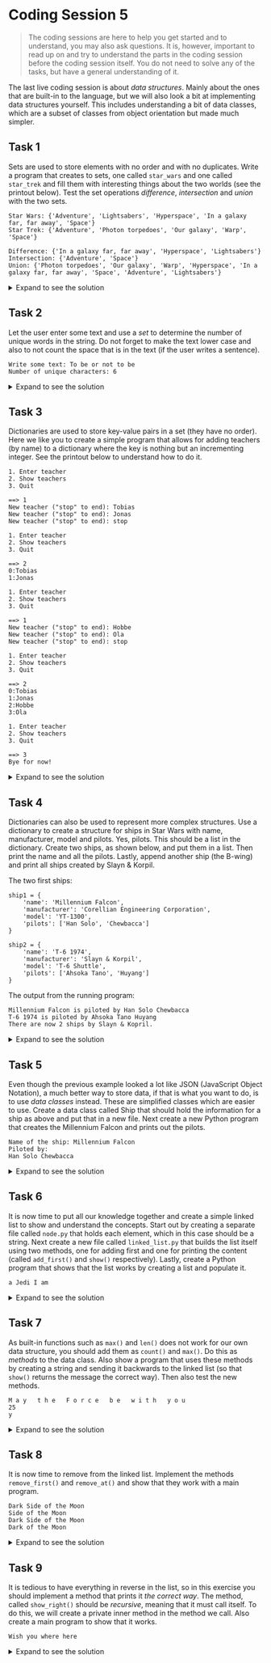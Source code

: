 # Coding Session 5

> The coding sessions are here to help you get started and to understand, you may also ask questions. It is, however, important to read up on and try to understand the parts in the coding session before the coding session itself. You do not need to solve any of the tasks, but have a general understanding of it.

The last live coding session is about _data structures_. Mainly about the ones that are built-in to the language, but we will also look a bit at implementing data structures yourself. This includes understanding a bit of data classes, which are a subset of classes from object orientation but made much simpler.

<!-- 
## Task 1
Lists and tuples are very much alike, but they differ in that tuples are _immutable_. This, in turn, means that tuples are faster and use less memory. In this exercise we are going to look at that using the `timeit` library in Python. We don't have to understand every aspect of how the library works, as we are mainly concerned with the timing. 

```
Iteration:
List: 0.985602127000675
Tuple: 0.06765401600023324
Memory usage:
List: 920
Tuple: 224
```

<details>
  <summary>Expand to see the solution</summary>

  ```python
import timeit
import sys
import random


def iteration_test(data):
    for i in data:
        pass


def memory_test(data):
    return sys.getsizeof(data)


data_list = [random.randrange(1, 100) for i in range(100)]
data_tuple = (random.randrange(1, 100) for i in range(100))

print('Iteration:')
print('List: ', end='')
print(timeit.timeit(stmt='iteration_test(data_list)',
                    globals=globals(), number=1000000))
print('Tuple: ', end='')
print(timeit.timeit(stmt='iteration_test(data_tuple)',
                    globals=globals(), number=1000000))


print('Memory usage:')
print('List:', memory_test(data_list))
print('Tuple:', memory_test(data_tuple))

  ```
</details>
-->

## Task 1
Sets are used to store elements with no order and with no duplicates. Write a program that creates to sets, one called `star_wars` and one called `star_trek` and fill them with interesting things about the two worlds (see the printout below). Test the set operations _difference_, _intersection_ and _union_ with the two sets.

```
Star Wars: {'Adventure', 'Lightsabers', 'Hyperspace', 'In a galaxy far, far away', 'Space'}
Star Trek: {'Adventure', 'Photon torpedoes', 'Our galaxy', 'Warp', 'Space'}

Difference: {'In a galaxy far, far away', 'Hyperspace', 'Lightsabers'}
Intersection: {'Adventure', 'Space'}
Union: {'Photon torpedoes', 'Our galaxy', 'Warp', 'Hyperspace', 'In a galaxy far, far away', 'Space', 'Adventure', 'Lightsabers'}
```

<details>
  <summary>Expand to see the solution</summary>

  ```python
star_wars = {'Space', 'Lightsabers', 'In a galaxy far, far away', 'Hyperspace', 'Adventure'}
star_trek = {'Photon torpedoes', 'Space', 'Our galaxy', 'Warp', 'Adventure'}

print('Star Wars:', star_wars)
print('Star Trek:', star_trek)

print()

print('Difference:', star_wars - star_trek)
print('Intersection:', star_wars & star_trek)
print('Union:', star_wars | star_trek)

  ```
</details>

## Task 2
Let the user enter some text and use a _set_ to determine the number of unique words in the string. Do not forget to make the text lower case and also to not count the space that is in the text (if the user writes a sentence).

```
Write some text: To be or not to be
Number of unique characters: 6
```

<details>
  <summary>Expand to see the solution</summary>

  ```python
text = input('Write some text: ')

text_set = set(text.lower())
text_set.remove(' ')
print('Number of unique characters:', len(text_set))

  ```
</details>

## Task 3
Dictionaries are used to store key-value pairs in a set (they have no order). Here we like you to create a simple program that allows for adding teachers (by name) to a dictionary where the key is nothing but an incrementing integer. See the printout below to understand how to do it.

```
1. Enter teacher
2. Show teachers
3. Quit

==> 1
New teacher ("stop" to end): Tobias
New teacher ("stop" to end): Jonas
New teacher ("stop" to end): stop

1. Enter teacher
2. Show teachers
3. Quit

==> 2
0:Tobias
1:Jonas

1. Enter teacher
2. Show teachers
3. Quit

==> 1
New teacher ("stop" to end): Hobbe
New teacher ("stop" to end): Ola
New teacher ("stop" to end): stop

1. Enter teacher
2. Show teachers
3. Quit

==> 2
0:Tobias
1:Jonas
2:Hobbe
3:Ola

1. Enter teacher
2. Show teachers
3. Quit

==> 3
Bye for now!
```

<details>
  <summary>Expand to see the solution</summary>

  ```python
teachers = dict()

choice = ''

while choice != '3':
    print('1. Enter teacher')
    print('2. Show teachers')
    print('3. Quit')
    print()
    choice = input('==> ')

    if choice == '1':
        name = ''
        while name != 'stop':
            name = input('New teacher ("stop" to end): ')
            if name != 'stop':
                incrementor = len(teachers)
                teachers[incrementor] = name
        print()
    elif choice == '2':
        for key in teachers:
            print(str(key) + ':' + teachers[key])
        print()
    elif choice == '3':
        print('Bye for now!')
    else:
        print('Try again!')

  ```
</details>

## Task 4
Dictionaries can also be used to represent more complex structures. Use a dictionary to create a structure for ships in Star Wars with name, manufacturer, model and pilots. Yes, pilots. This should be a list in the dictionary. Create two ships, as shown below, and put them in a list. Then print the name and all the pilots. Lastly, append another ship (the B-wing) and print all ships created by Slayn & Korpil.

The two first ships:
```
ship1 = {
    'name': 'Millennium Falcon',
    'manufacturer': 'Corellian Engineering Corporation',
    'model': 'YT-1300',
    'pilots': ['Han Solo', 'Chewbacca']
}

ship2 = {
    'name': 'T-6 1974',
    'manufacturer': 'Slayn & Korpil',
    'model': 'T-6 Shuttle',
    'pilots': ['Ahsoka Tano', 'Huyang']
}
```

The output from the running program:
```
Millennium Falcon is piloted by Han Solo Chewbacca 
T-6 1974 is piloted by Ahsoka Tano Huyang 
There are now 2 ships by Slayn & Kopril.
```

<details>
  <summary>Expand to see the solution</summary>

  ```python
ship1 = {
    'name': 'Millennium Falcon',
    'manufacturer': 'Corellian Engineering Corporation',
    'model': 'YT-1300',
    'pilots': ['Han Solo', 'Chewbacca']
}

ship2 = {
    'name': 'T-6 1974',
    'manufacturer': 'Slayn & Korpil',
    'model': 'T-6 Shuttle',
    'pilots': ['Ahsoka Tano', 'Huyang']
}

ships = [ship1, ship2]

for s in ships:
    print(s['name'], 'is piloted by ', end='')
    for p in s['pilots']:
        print(p + ' ', end='')
    print()

ships.append({
    'name': 'Generic B-wing',
    'manufacturer': 'Slayn & Korpil',
    'model': 'B-wing heavy assault starfighter',
    'pilots': []
})

count = 0

for s in ships:
    if s['manufacturer'] == 'Slayn & Korpil':
        count += 1

print('There are now', count, 'ships by Slayn & Kopril.')

  ```
</details>

## Task 5
Even though the previous example looked a lot like JSON (JavaScript Object Notation), a much better way to store data, if that is what you want to do, is to use _data classes_ instead. These are simplified classes which are easier to use. Create a data class called Ship that should hold the information for a ship as above and put that in a new file. Next create a new Python program that creates the Millennium Falcon and prints out the pilots.

```
Name of the ship: Millennium Falcon
Piloted by:
Han Solo Chewbacca 
```

<details>
  <summary>Expand to see the solution</summary>

This is the data class (should be in one file):

  ```python
from dataclasses import dataclass


@dataclass
class Ship:
    name: str
    manufacturer: str
    model: str
    pilots: list()

  ```

This is the program using it:

```python
from ship import Ship

mf = Ship('Millennium Falcon', 'Corellian Engineering Corporation', 'YT-1300',
          ['Han Solo', 'Chewbacca'])

print('Name of the ship:', mf.name)

print('Piloted by:')
for s in mf.pilots:
    print(s, end=' ')

print()

```
</details>

## Task 6
It is now time to put all our knowledge together and create a simple linked list to show and understand the concepts. Start out by creating a separate file called `node.py` that holds each element, which in this case should be a string. Next create a new file called `linked_list.py` that builds the list itself using two methods, one for adding first and one for printing the content (called `add_first()` and `show()` respectively). Lastly, create a Python program that shows that the list works by creating a list and populate it.

```
a Jedi I am 
```

<details>
  <summary>Expand to see the solution</summary>


The node class

  ```python
from dataclasses import dataclass
from typing import Any


@dataclass
class Node:
    value: str = ''
    next: Any = None

  ```

The class for the linked list:

  ```python
from dataclasses import dataclass
from node import Node


@dataclass
class LinkedList:
    head: Node = None
    size: int = 0

    def add_first(self, s):
        new = Node(s, self.head)
        self.head = new

        self.size += 1

    def show(self):
        node = self.head
        text = ''

        while node is not None:
            text += node.value + ' '
            node = node.next

        return text

  ```

Main Python program using the class:

  ```python
from linked_list import LinkedList

lst = LinkedList()

lst.add_first('I am')
lst.add_first('a Jedi')

print(lst.show())

  ```
</details>

## Task 7
As built-in functions such as `max()` and `len()` does not work for our own data structure, you should add them as `count()` and `max()`. Do this as _methods_ to the data class. Also show a program that uses these methods by creating a string and sending it backwards to the linked list (so that `show()` returns the message the correct way). Then also test the new methods.

```
M a y   t h e   F o r c e   b e   w i t h   y o u 
25
y
```

<details>
  <summary>Expand to see the solution</summary>

Updated linked list:

  ```python
from dataclasses import dataclass
from node import Node


@dataclass
class LinkedList:
    head: Node = None
    size: int = 0

    def add_first(self, s):
        new = Node(s, self.head)
        self.head = new

        self.size += 1

    def show(self):
        node = self.head
        text = ''

        while node is not None:
            text += node.value + ' '
            node = node.next

        return text

    def count(self):
        return self.size

    def max(self):
        current = ''
        node = self.head

        while node is not None:
            if current < node.value:
                current = node.value
            node = node.next

        return current

  ```

Example program using the new methods:

  ```python
from linked_list import LinkedList

lst = LinkedList()

string = 'May the Force be with you'

for i in string[::-1]:
    lst.add_first(i)

print(lst.show())
print(lst.count())
print(lst.max())

  ```
</details>

## Task 8
It is now time to remove from the linked list. Implement the methods `remove_first()` and `remove_at()` and show that they work with a main program.

```
Dark Side of the Moon 
Side of the Moon 
Dark Side of the Moon 
Dark of the Moon 
```

<details>
  <summary>Expand to see the solution</summary>

Linked list with two remove methods:

  ```python
from dataclasses import dataclass
from node import Node


@dataclass
class LinkedList:
    head: Node = None
    size: int = 0

    def add_first(self, s):
        new = Node(s, self.head)
        self.head = new

        self.size += 1

    def show(self):
        node = self.head
        text = ''

        while node is not None:
            text += node.value + ' '
            node = node.next

        return text

    def count(self):
        return self.size

    def max(self):
        current = ''
        node = self.head

        while node is not None:
            if current < node.value:
                current = node.value
            node = node.next

        return current

    def remove_first(self):
        if self.head is not None:
            self.head = self.head.next
            self.size -= 1

    def remove_at(self, pos):
        if self.head is not None:
            if pos == 0:
                self.remove_first()
            elif pos > 0 and pos < self.size:
                prev = self.head

                for i in range(pos - 1):
                    prev = prev.next

                delete = prev.next
                prev.next = delete.next
                self.size -= 1

  ```

Main program using the remove methods:

  ```python
from linked_list import LinkedList

lst = LinkedList()

lst.add_first('Moon')
lst.add_first('the')
lst.add_first('of')
lst.add_first('Side')
lst.add_first('Dark')

print(lst.show())

lst.remove_first()

print(lst.show())

lst.add_first('Dark')

print(lst.show())

lst.remove_at(1)

print(lst.show())

  ```
</details>

## Task 9
It is tedious to have everything in reverse in the list, so in this exercise you should implement a method that prints it _the correct way_. The method, called `show_right()` should be _recursive_, meaning that it must call itself. To do this, we will create a private inner method in the method we call. Also create a main program to show that it works.

```
Wish you where here 
```

<details>
  <summary>Expand to see the solution</summary>

Linked list with recursive method to print the content the correct way:

  ```python
from dataclasses import dataclass
from node import Node


@dataclass
class LinkedList:
    head: Node = None
    size: int = 0

    def add_first(self, s):
        new = Node(s, self.head)
        self.head = new

        self.size += 1

    def show(self):
        node = self.head
        text = ''

        while node is not None:
            text += node.value + ' '
            node = node.next

        return text

    def count(self):
        return self.size

    def max(self):
        current = ''
        node = self.head

        while node is not None:
            if current < node.value:
                current = node.value
            node = node.next

        return current

    def remove_first(self):
        if self.head is not None:
            self.head = self.head.next
            self.size -= 1

    def remove_at(self, pos):
        if self.head is not None:
            if pos == 0:
                self.remove_first()
            elif pos > 0 and pos < self.size:
                prev = self.head

                for i in range(pos - 1):
                    prev = prev.next

                delete = prev.next
                prev.next = delete.next
                self.size -= 1

    def show_right(self):
        def _print_list(node, string):
            if node is None:
                return string
            string = node.value + ' ' + string
            return _print_list(node.next, string)

        return _print_list(self.head, '')

  ```

Main program to show that the method works:

  ```python
from linked_list import LinkedList

lst = LinkedList()

lst.add_first('Wish')
lst.add_first('you')
lst.add_first('were')
lst.add_first('here')

print(lst.show_right())


  ```
</details>
